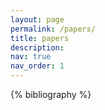 ```yaml
---
layout: page
permalink: /papers/
title: papers
description: 
nav: true
nav_order: 1
---
```

<!-- _pages/papers.md -->
<div class="publications">
{% bibliography %}
<!-- {%- for y in page.years %} -->
<!--   <h2 class="year">{{y}}</h2> -->
<!--   {% bibliography -f papers -q @*[year={{y}}]* %} -->
<!-- {% endfor %} -->

</div>
